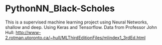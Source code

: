 # PythonNN_Black-Scholes

This is a supervised machine learning project using Neural Networks, shallow and deep. Using Keras and Tensorflow.
Data from Professor John Hull: http://www-2.rotman.utoronto.ca/~hull/MLThirdEditionFiles/mlindex1_3rdEd.html
